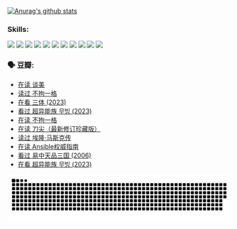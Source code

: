 
[![Anurag's github stats](https://github-readme-stats.vercel.app/api?username=w940853815)](https://github.com/anuraghazra/github-readme-stats)

### Skills:

<code><img height="32" src="https://cdn.jsdelivr.net/npm/simple-icons@v5/icons/python.svg"></code>
<code><img height="32" src="https://cdn.jsdelivr.net/npm/simple-icons@v5/icons/javascript.svg"></code>
<code><img height="32" src="https://cdn.jsdelivr.net/npm/simple-icons@v5/icons/django.svg"></code>
<code><img height="32" src="https://cdn.jsdelivr.net/npm/simple-icons@v5/icons/flask.svg"></code>
<code><img height="32" src="https://cdn.jsdelivr.net/npm/simple-icons@v5/icons/vuetify.svg"></code>
<code><img height="32" src="https://cdn.jsdelivr.net/npm/simple-icons@v5/icons/git.svg"></code>
<code><img height="32" src="https://cdn.jsdelivr.net/npm/simple-icons@v5/icons/docker.svg"></code>
<code><img height="32" src="https://cdn.jsdelivr.net/npm/simple-icons@v5/icons/postgresql.svg"></code>
<code><img height="32" src="https://cdn.jsdelivr.net/npm/simple-icons@v5/icons/elasticsearch.svg"></code>
<code><img height="32" src="https://cdn.jsdelivr.net/npm/simple-icons@v5/icons/macos.svg"></code>
<code><img height="32" src="https://cdn.jsdelivr.net/npm/simple-icons@v5/icons/linux.svg"></code>

### 🗣 豆瓣:

<!-- DOUBAN-ACTIVITIES:START -->
- [在读 谈美](https://www.douban.com/people/136069238/status/4560861771/?_i=11829526)
- [读过 不拘一格](https://www.douban.com/people/136069238/status/4560861445/?_i=11829526)
- [在看 三体‎ (2023)](https://www.douban.com/people/136069238/status/4558185093/?_i=11829526)
- [看过 超异能族 무빙‎ (2023)](https://www.douban.com/people/136069238/status/4556824186/?_i=11829526)
- [在读 不拘一格](https://www.douban.com/people/136069238/status/4541712161/?_i=11829526)
- [在读 刀尖（最新修订珍藏版）](https://www.douban.com/people/136069238/status/4541711339/?_i=11829526)
- [读过 埃隆·马斯克传](https://www.douban.com/people/136069238/status/4541710351/?_i=11829526)
- [在读 Ansible权威指南](https://www.douban.com/people/136069238/status/4539151450/?_i=11829526)
- [看过 易中天品三国‎ (2006)](https://www.douban.com/people/136069238/status/4529910812/?_i=11829526)
- [在看 超异能族 무빙‎ (2023)](https://www.douban.com/people/136069238/status/4527291077/?_i=11829526)
<!-- DOUBAN-ACTIVITIES:END -->


![Snake animation](https://raw.githubusercontent.com/w940853815/w940853815/output/github-contribution-grid-snake.svg)

<!--
**w940853815/w940853815** is a ✨ _special_ ✨ repository because its `README.md` (this file) appears on your GitHub profile.

Here are some ideas to get you started:

- 🔭 I’m currently working on ...
- 🌱 I’m currently learning ...
- 👯 I’m looking to collaborate on ...
- 🤔 I’m looking for help with ...
- 💬 Ask me about ...
- 📫 How to reach me: ...
- 😄 Pronouns: ...
- ⚡ Fun fact: ...
-->
